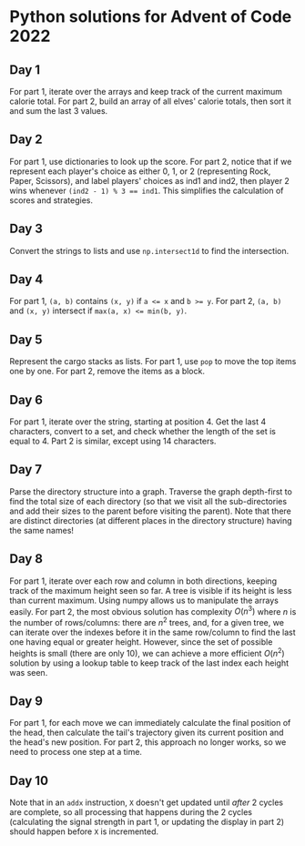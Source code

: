 # Python solutions for Advent of Code 2022

## Day 1
For part 1, iterate over the arrays and keep track of the current maximum calorie total. For part 2, build an array
of all elves' calorie totals, then sort it and sum the last 3 values.

## Day 2
For part 1, use dictionaries to look up the score. For part 2, notice that if we represent each player's choice as
either 0, 1, or 2 (representing Rock, Paper, Scissors), and label players' choices as ind1 and ind2, then player 2 wins
whenever `(ind2 - 1) % 3 == ind1`. This simplifies the calculation of scores and strategies.

## Day 3
Convert the strings to lists and use `np.intersect1d` to find the intersection.

## Day 4
For part 1, `(a, b)` contains `(x, y)` if `a <= x` and `b >= y`. For part 2, 
`(a, b)` and `(x, y)` intersect if `max(a, x) <= min(b, y)`.

## Day 5
Represent the cargo stacks as lists. For part 1, use `pop` to move the top items one by one. For part 2, 
remove the items as a block.

## Day 6
For part 1, iterate over the string, starting at position 4. Get the last 4 characters, convert to a set, and check
whether the length of the set is equal to 4. Part 2 is similar, except using 14 characters.

## Day 7
Parse the directory structure into a graph. Traverse the graph depth-first to find the total size of each directory (so that
we visit all the sub-directories and add their sizes to the parent before visiting the parent). 
Note that there are distinct directories (at different places in the directory structure) having the same names!

## Day 8
For part 1, iterate over each row and column in both directions, keeping track of the maximum height seen so far. A 
tree is visible if its height is less than current maximum. Using numpy allows us to manipulate the arrays easily.
For part 2, the most obvious solution has complexity $O(n^3)$ where
$n$ is the number of rows/columns: there are $n^2$ trees, and, for a given tree, we can iterate over the indexes before 
it in the same row/column to find the 
last one having equal or greater height. However, since the set of possible heights is small (there are only 10), we can 
achieve a more efficient $O(n^2)$ solution by using a lookup table to keep track of the last index each height was seen.

## Day 9
For part 1, for each move we can immediately calculate the final position of the head, then calculate the tail's 
trajectory given its current position and the head's new position. For part 2, this approach no longer works, so we need 
to process one step at a time.

## Day 10
Note that in an `addx` instruction, `X` doesn't get updated until _after_ 2 cycles
are complete, so all processing that happens during the 2 cycles (calculating the signal strength in part 1, or 
updating the display in part 2) should happen before `X` is incremented.
